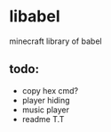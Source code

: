 # libabel
minecraft library of babel

## todo:
  - copy hex cmd?
  - player hiding
  - music player
  - readme T.T
